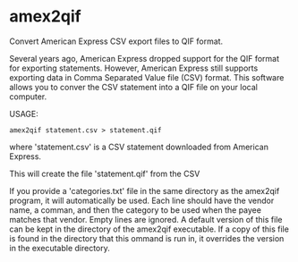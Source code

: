 amex2qif
========

Convert American Express CSV export files to QIF format.

Several years ago, American Express dropped support for the QIF format for
exporting statements.  However, American Express still supports exporting data
in Comma Separated Value file (CSV) format.   This software allows you to
conver the CSV statement into a QIF file on your local computer.

USAGE: 

    amex2qif statement.csv > statement.qif

where 'statement.csv' is a CSV statement downloaded from American Express.

This will create the file 'statement.qif' from the CSV 

If you provide a 'categories.txt' file in the same directory as the amex2qif
program, it will automatically be used.  Each line should have the vendor
name, a comman, and then the category to be used when the payee matches that
vendor.  Empty lines are ignored.  A default version of this file can be kept
in the directory of the amex2qif executable.  If a copy of this file is found
in the directory that this ommand is run in, it overrides the version in the
executable directory.
